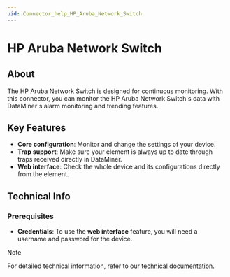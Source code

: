 ```yaml
---
uid: Connector_help_HP_Aruba_Network_Switch
---
```


# HP Aruba Network Switch

## About

The HP Aruba Network Switch is designed for continuous monitoring. With this connector, you can monitor the HP Aruba Network Switch's data with DataMiner's alarm monitoring and trending features.

## Key Features

- **Core configuration**: Monitor and change the settings of your device.
- **Trap support**: Make sure your element is always up to date through traps received directly in DataMiner.
- **Web interface**: Check the whole device and its configurations directly from the element.

## Technical Info

### Prerequisites

- **Credentials**: To use the **web interface** feature, you will need a username and password for the device.

> [!NOTE]
> For detailed technical information, refer to our [technical documentation](xref:Connector_help_HP_Aruba_Network_Switch_Technical).
